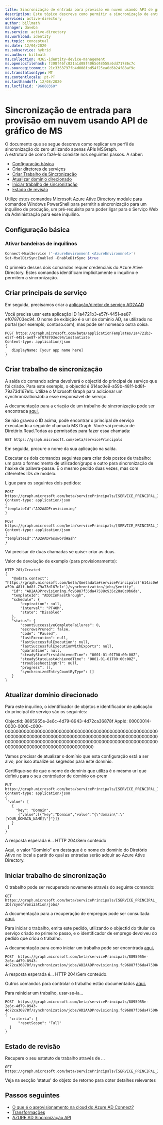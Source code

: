 ```yaml
---
title: Sincronização de entrada para provisão em nuvem usando API de gráfico de MS
description: Este tópico descreve como permitir a sincronização de entrada usando apenas a API do Gráfico
services: active-directory
author: billmath
manager: daveba
ms.service: active-directory
ms.workload: identity
ms.topic: conceptual
ms.date: 12/04/2020
ms.subservice: hybrid
ms.author: billmath
ms.collection: M365-identity-device-management
ms.openlocfilehash: f308f46fc021a1d08f4065d48558a6dd71786c7c
ms.sourcegitcommit: 21c3363797fb4d008fbd54f25ea0d6b24f88af9c
ms.translationtype: MT
ms.contentlocale: pt-PT
ms.lasthandoff: 12/08/2020
ms.locfileid: "96860360"
---
```

# <a name="inbound-synchronization-for-cloud-provisioning-using-ms-graph-api"></a>Sincronização de entrada para provisão em nuvem usando API de gráfico de MS

O documento que se segue descreve como replicar um perfil de sincronização do zero utilizando apenas APIs MSGraph.  
A estrutura de como fazê-lo consiste nos seguintes passos.  A saber:

- [Configuração básica](#basic-setup)
- [Criar diretores de serviços](#create-service-principals)
- [Criar Trabalho de Sincronização](#create-sync-job)
- [Atualizar domínio direcionado](#update-targeted-domain)
- [Iniciar trabalho de sincronização](#start-sync-job)
- [Estado de revisão](#review-status)

Utilize estes [comandos Microsoft Azure Ative Directory module para](https://docs.microsoft.com/powershell/module/msonline/) comandos Windows PowerShell para permitir a sincronização para um inquilino de produção, um pré-requisito para poder ligar para o Serviço Web da Administração para esse inquilino.

## <a name="basic-setup"></a>Configuração básica

### <a name="enable-tenant-flags"></a>Ativar bandeiras de inquilinos

 ```PowerShell
 Connect-MsolService ('-AzureEnvironment <AzureEnvironmnet>')
 Set-MsolDirSyncEnabled -EnableDirSync $true
 ```
O primeiro desses dois comandos requer credenciais do Azure Ative Directory. Estes comandos identificam implicitamente o inquilino e permitem a sincronização.

## <a name="create-service-principals"></a>Criar principais de serviço
Em seguida, precisamos criar a [aplicação/diretor de serviço AD2AAD](https://docs.microsoft.com/graph/apiapplicationtemplate-instantiate?view=graph-rest-beta&tabs=http)

Você precisa usar esta aplicação ID 1a4721b3-e57f-4451-ae87-ef078703ec94. O nome de exibição é o url de domínio AD, se utilizado no portal (por exemplo, contoso.com), mas pode ser nomeado outra coisa.

 ```
 POST https://graph.microsoft.com/beta/applicationTemplates/1a4721b3-e57f-4451-ae87-ef078703ec94/instantiate
 Content-type: application/json
 {
    displayName: [your app name here]
 }
 ```


## <a name="create-sync-job"></a>Criar trabalho de sincronização
A saída do comando acima devolverá o objectId do principal de serviço que foi criado. Para este exemplo, o objectId é 614ac0e9-a59b-481f-bd8f-79a73d167e1c.  Utilize o Microsoft Graph para adicionar um synchronizationJob a esse responsável de serviço.  

A documentação para a criação de um trabalho de sincronização pode ser encontrada [aqui.](https://docs.microsoft.com/graph/api/synchronization-synchronizationjob-post?view=graph-rest-beta&tabs=http)

Se não gravou o ID acima, pode encontrar o principal de serviço executando a seguinte chamada MS Graph. Você vai precisar de Diretório.Read.Todas as permissões para fazer essa chamada:
 
 `GET https://graph.microsoft.com/beta/servicePrincipals `

Em seguida, procure o nome da sua aplicação na saída.

Executar os dois comandos seguintes para criar dois postos de trabalho: um para o fornecimento de utilizador/grupo e outro para sincronização de haxixe de palavra-passe. É o mesmo pedido duas vezes, mas com diferentes IDs de modelo.


Ligue para os seguintes dois pedidos:

 ```
 POST https://graph.microsoft.com/beta/servicePrincipals/[SERVICE_PRINCIPAL_ID]/synchronization/jobs
 Content-type: application/json
 {
 "templateId":"AD2AADProvisioning"
 } 
 ```

 ```
 POST https://graph.microsoft.com/beta/servicePrincipals/[SERVICE_PRINCIPAL_ID]/synchronization/jobs
 Content-type: application/json
 {
 "templateId":"AD2AADPasswordHash"
 }
 ```

Vai precisar de duas chamadas se quiser criar as duas.

Valor de devolução de exemplo (para provisionamento):

 ```
HTTP 201/Created
{
    "@odata.context": "https://graph.microsoft.com/beta/$metadata#servicePrincipals('614ac0e9-a59b-481f-bd8f-79a73d167e1c')/synchronization/jobs/$entity",
    "id": "AD2AADProvisioning.fc96887f36da47508c935c28a0c0b6da",
    "templateId": "ADDCInPassthrough",
    "schedule": {
        "expiration": null,
        "interval": "PT40M",
        "state": "Disabled"
    },
    "status": {
        "countSuccessiveCompleteFailures": 0,
        "escrowsPruned": false,
        "code": "Paused",
        "lastExecution": null,
        "lastSuccessfulExecution": null,
        "lastSuccessfulExecutionWithExports": null,
        "quarantine": null,
        "steadyStateFirstAchievedTime": "0001-01-01T00:00:00Z",
        "steadyStateLastAchievedTime": "0001-01-01T00:00:00Z",
        "troubleshootingUrl": null,
        "progress": [],
        "synchronizedEntryCountByType": []
    }
}
```

## <a name="update-targeted-domain"></a>Atualizar domínio direcionado
Para este inquilino, o identificador de objetos e identificador de aplicação do principal de serviço são os seguintes:

ObjectId: 8895955e-2e6c-4d79-8943-4d72ca36878f AppId: 00000014-0000-0000-c000-000000000000000000000000000000000000000000000000000000000000000000000000000000000000000000000000000000000000000000000000000000000000000000000000000000000000000000000000000000000000000000000000000000000000

Vamos precisar de atualizar o domínio que esta configuração está a ser alvo, por isso atualize os segredos para este domínio.

Certifique-se de que o nome de domínio que utiliza é o mesmo url que definiu para o seu controlador de domínio on-prem

 ```
 PUT https://graph.microsoft.com/beta/servicePrincipals/[SERVICE_PRINCIPAL_ID]/synchronization/secrets
 Content-type: application/json
 {
  "value": [
    {
      "key": "Domain",
       {"value":[{"key":"Domain","value":"{\"domain\":\"[YOUR_DOMAIN_NAME]\"}"}]}
    }
  ]
 }
 ```

A resposta esperada é... HTTP 204/Sem conteúdo

Aqui, o valor "Domínio" em destaque é o nome do domínio do Diretório Ativo no local a partir do qual as entradas serão adquir ao Azure Ative Directory.

## <a name="start-sync-job"></a>Iniciar trabalho de sincronização
O trabalho pode ser recuperado novamente através do seguinte comando:

 `GET https://graph.microsoft.com/beta/servicePrincipals/[SERVICE_PRINCIPAL_ID]/synchronization/jobs/ ` 

A documentação para a recuperação de empregos pode ser consultada [aqui.](https://docs.microsoft.com/graph/api/synchronization-synchronizationjob-list?view=graph-rest-beta&tabs=http) 
 
Para iniciar o trabalho, emita este pedido, utilizando o objectId do titular de serviço criado no primeiro passo, e o identificador de emprego devolveu do pedido que criou o trabalho.

A documentação para como iniciar um trabalho pode ser encontrada [aqui.](https://docs.microsoft.com/graph/api/synchronization-synchronizationjob-start?view=graph-rest-beta&tabs=http) 

 ```
 POST  https://graph.microsoft.com/beta/servicePrincipals/8895955e-2e6c-4d79-8943-4d72ca36878f/synchronization/jobs/AD2AADProvisioning.fc96887f36da47508c935c28a0c0b6da/start
 ```

A resposta esperada é... HTTP 204/Sem conteúdo.

Outros comandos para controlar o trabalho estão documentados [aqui.](https://docs.microsoft.com/graph/api/resources/synchronization-synchronizationjob?view=graph-rest-beta)
 
Para reiniciar um trabalho, usar-se-ia...

 ```
 POST  https://graph.microsoft.com/beta/servicePrincipals/8895955e-2e6c-4d79-8943-4d72ca36878f/synchronization/jobs/AD2AADProvisioning.fc96887f36da47508c935c28a0c0b6da/restart
 {
   "criteria": {
       "resetScope": "Full"
   }
 }
 ```

## <a name="review-status"></a>Estado de revisão
Recupere o seu estatuto de trabalho através de ...

 ```
 GET https://graph.microsoft.com/beta/servicePrincipals/[SERVICE_PRINCIPAL_ID]/synchronization/jobs/ 
 ```

Veja na secção 'status' do objeto de retorno para obter detalhes relevantes

## <a name="next-steps"></a>Passos seguintes 

- [O que é o aprovisionamento na cloud do Azure AD Connect?](what-is-cloud-provisioning.md)
- [Transformações](how-to-transformation.md)
- [AZURE AD Sincronização API](https://docs.microsoft.com/graph/api/resources/synchronization-overview?view=graph-rest-beta)
